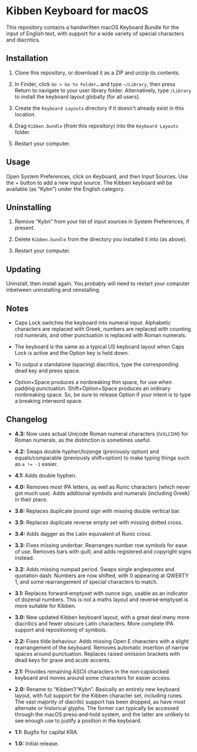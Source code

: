 # Kibben Keyboard for macOS

This repository contains a handwritten macOS Keyboard Bundle for the input of English text, with support for a wide variety of special characters and diacritics.


## Installation

01. Clone this repository, or download it as a ZIP and unzip its contents.

02. In Finder, click `Go > Go to Folder…` and type `~/Library`, then press Return to navigate to your user library folder.
Alternatively, type `/Library` to install the keyboard layout globally (for all users).

03. Create the `Keyboard Layouts` directory if it doesn't already exist in this location.

04. Drag `Kibben.bundle` (from this repository) into the `Keyboard Layouts` folder.

05. Restart your computer.


## Usage

Open System Preferences, click on Keyboard, and then Input Sources.
Use the + button to add a new input source.
The Kibben keyboard will be available (as “Kybn”) under the English category.


## Uninstalling

01. Remove “Kybn” from your list of input sources in System Preferences, if present.

02. Delete `Kibben.bundle` from the directory you installed it into (as above).

03. Restart your computer.


## Updating

Uninstall, then install again.
You probably will need to restart your computer inbetween uninstalling and reinstalling.


## Notes

+ Caps Lock switches the keyboard into numeral input.
Alphabetic characters are replaced with Greek, numbers are replaced with counting rod numerals, and other punctuation is replaced with Roman numerals.

+ The keyboard is the same as a typical US keyboard layout when Caps Lock is active and the Option key is held down.

+ To output a standalone (spacing) diacritics, type the corresponding dead key and press space.

+ Option+Space produces a nonbreaking thin space, for use when padding punctuation.
Shift+Option+Space produces an ordinary nonbreaking space.
So, be sure to release Option if your intent is to type a breaking interword space.


## Changelog

+ **4.3:**
Now uses actual Unicode Roman numeral characters (`ⅠⅤⅩⅬⅭⅮⅯ`) for Roman numerals, as the distinction is sometimes useful.

+ **4.2:**
Swaps double hyphen/lozenge (previously option) and equals/comparable (previously shift+option) to make typing things such as `a != -1` easier.

+ **4.1:**
Adds double hyphen.

+ **4.0:**
Removes most IPA letters, as well as Runic characters (which never got much use).
Adds additional symbols and numerals (including Greek) in their place.

+ **3.6:**
Replaces duplicate pound sign with missing double vertical bar.

+ **3.5:**
Replaces duplicate reverse empty set with missing dotted cross.

+ **3.4:**
Adds dagger as the Latin equivalent of Runic cross.

+ **3.3:**
Fixes missing underbar.
Rearranges number row symbols for ease of use.
Removes bars with quill, and adds registered and copyright signs instead.

+ **3.2:**
Adds missing numpad period.
Swaps single anglequotes and quotation dash.
Numbers are now shifted, with 0 appearing at QWERTY 1, and some rearrangement of special characters to match.

+ **3.1:**
Replaces forward‐emptyset with ounce sign, usable as an indicator of dozenal numbers.
This is not a maths layout and reverse‐emptyset is more suitable for Kibben.

+ **3.0:**
New updated Kibben keyboard layout, with a great deal many more diacritics and fewer obscure Latin characters.
More complete IPA support and repositioning of symbols.

+ **2.2:**
Fixes tilde behaviour.
Adds missing Open E characters with a slight rearrangement of the keyboard.
Removes automatic insertion of narrow spaces around punctuation.
Replaces raised omission brackets with dead keys for grave and acute accents.

+ **2.1:**
Provides remaining ASCII characters in the non‐capslocked keyboard and moves around some characters for easier access.

+ **2.0:**
Rename to “Kibben”/“Kybn”.
Basically an entirely new keyboard layout, with full support for the Kibben character set, including runes.
The vast majority of diacritic support has been dropped, as have most alternate or historical glyphs.
The former can typically be accessed through the macOS press‐and‐hold system, and the latter are unlikely to see enough use to justify a position in the keyboard.

+ **1.1:**
Bugfix for capital KRA.

+ **1.0:**
Initial release.
